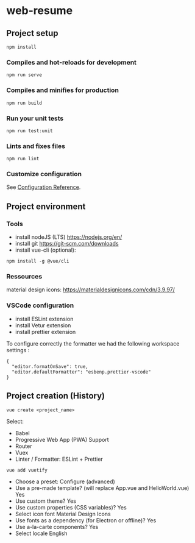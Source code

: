 # web-resume

## Project setup

```
npm install
```

### Compiles and hot-reloads for development

```
npm run serve
```

### Compiles and minifies for production

```
npm run build
```

### Run your unit tests

```
npm run test:unit
```

### Lints and fixes files

```
npm run lint
```

### Customize configuration

See [Configuration Reference](https://cli.vuejs.org/config/).

## Project environment

### Tools

- install nodeJS (LTS) https://nodejs.org/en/
- install git https://git-scm.com/downloads
- install vue-cli (optional):

```
npm install -g @vue/cli
```

### Ressources

material design icons: https://materialdesignicons.com/cdn/3.9.97/

### VSCode configuration

- install ESLint extension
- install Vetur extension
- install prettier extension

To configure correctly the formatter we had the following workspace settings :

```
{
  "editor.formatOnSave": true,
  "editor.defaultFormatter": "esbenp.prettier-vscode"
}
```

## Project creation (History)

```
vue create <project_name>
```

Select:

- Babel
- Progressive Web App (PWA) Support
- Router
- Vuex
- Linter / Formatter: ESLint + Prettier

```
vue add vuetify
```

- Choose a preset: Configure (advanced)
- Use a pre-made template? (will replace App.vue and HelloWorld.vue) Yes
- Use custom theme? Yes
- Use custom properties (CSS variables)? Yes
- Select icon font Material Design Icons
- Use fonts as a dependency (for Electron or offline)? Yes
- Use a-la-carte components? Yes
- Select locale English
